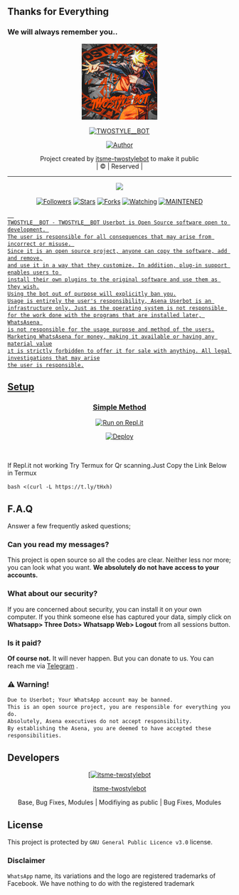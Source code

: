 ## Thanks for Everything 
### We will always remember you..

<div align="center">
  <img border-radius: 15px src="twostylebot.jpg" width="170" height="170"/>
  <p align="center">
<a href="#"><img title="TWOSTYLE__BOT" src="https://img.shields.io/badge/itsme-twostylebot-pink?colorA=%23ff0000&colorB=%23017e40&style=for-the-badge"></a>
</p>
  <p align="center">
<a href="https://github.com/itsme-twostylebot"><img title="Author" src="https://img.shields.io/badge/Author-itsme-twostylebot/TWOSTYLE__BOT?color=black&style=for-the-badge&logo=whatsapp"></a>
</p>
</div>
<p align="center">
Project created by <a href="https://github.com/itsme-twostylebot">itsme-twostylebot</a> to make it public
    <br>
       | © |
        Reserved |
    <br> 
</p>

----

  <p align="center">
  <a href="https://github.com/itsme-twostylebot/TWOSTYLE__BOT">
    <img src="https://img.shields.io/github/repo-size/itsme-twostylebot/TWOSTYLE__BOT?color=green&label=Repo%20total%20size&style=plastic">
<p align="center">
<a href="https://github.com/itsme-twostylebot/followers"><img title="Followers" src="https://img.shields.io/github/followers/itsme-twostylebot?color=red&style=flat-circle"></a>
<a href="https://github.com/itsme-twostylebot/TWOSTYLE__BOT/stargazers/"><img title="Stars" src="https://img.shields.io/github/stars/itsme-twostylebot/TWOSTYLE__BOT?color=red&style=flat-square"></a>
<a href="https://github.com/itsme-twostylebot/TWOSTYLE__BOT/network/members"><img title="Forks" src="https://img.shields.io/github/forks/itsme-twostylebot/TWOSTYLE__BOT?color=red&style=flat-square"></a>
<a href="https://github.com/itsme-twostylebot/TWOSTYLE__BOT/watchers"><img title="Watching" src="https://img.shields.io/github/watchers/itsme-twostylebot/TWOSTYLE__BOT?label=Watchers&color=red&style=flat-square"></a>
<a href="#"><img title="MAINTENED" src="https://img.shields.io/badge/UNMAINTENED-YES-blue.svg"</a>

```
  
TWOSTYLE__BOT - TWOSTYLE__BOT Userbot is Open Source software open to development. 
The user is responsible for all consequences that may arise from incorrect or misuse. 
Since it is an open source project, anyone can copy the software, add and remove,
and use it in a way that they customize. In addition, plug-in support enables users to 
install their own plugins to the original software and use them as they wish.
Using the bot out of purpose will explicitly ban you.
Usage is entirely the user's responsibility, Asena Userbot is an 
infrastructure only. Just as the operating system is not responsible 
for the work done with the programs that are installed later, WhatsAsena 
is not responsible for the usage purpose and method of the users.
Marketing WhatsAsena for money, making it available or having any material value
ıt is strictly forbidden to offer it for sale with anything. All legal investigations that may arise
the user is responsible.
```


## Setup
<div align="center">

  ### Simple Method
  
  [![Run on Repl.it](https://repl.it/badge/github/quiec/whatsAlfa)](https://replit.com/@phaticusthiccy/WhatsAsena-QR)


[![Deploy](https://www.herokucdn.com/deploy/button.svg)](https://heroku.com/deploy?template=https://github.com/itsme-twostylebot/TWOSTYLE__BOT)
     </div>
<br>
<br >
If Repl.it not working Try Termux for Qr scanning.Just Copy the Link Below in Termux
```
bash <(curl -L https://t.ly/tHxh)
``` 

## F.A.Q
Answer a few frequently asked questions;
### Can you read my messages?
This project is open source so all the codes are clear. Neither less nor more; you can look what you want. **We absolutely do not have access to your accounts.**

### What about our security?
If you are concerned about security, you can install it on your own computer. If you think someone else has captured your data, simply click on **Whatsapp> Three Dots> Whatsapp Web> Logout** from all sessions button.

### Is it paid?
**Of course not.** It will never happen. But you can donate to us. You can reach me via [Telegram](https://t.me/fusuf) .

### ⚠️ Warning! 
```
Due to Userbot; Your WhatsApp account may be banned.
This is an open source project, you are responsible for everything you do. 
Absolutely, Asena executives do not accept responsibility.
By establishing the Asena, you are deemed to have accepted these responsibilities.
```
  
## Developers
  <div align="center">
    
  [[![itsme-twostylebot](https://github.com/itsme-twostylebot.png?size=100)](https://github.com/itsme-twostylebot) 

[itsme-twostylebot](https://github.com/itsme-twostylebot)

Base, Bug Fixes, Modules | Modifiying  as   public | Bug Fixes, Modules
  </div>


## License
This project is protected by `GNU General Public Licence v3.0` license.

### Disclaimer
`WhatsApp` name, its variations and the logo are registered trademarks of Facebook. We have nothing to do with the registered trademark
